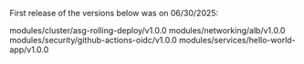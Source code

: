 First release of the versions below was on 06/30/2025: 

modules/cluster/asg-rolling-deploy/v1.0.0
modules/networking/alb/v1.0.0
modules/security/github-actions-oidc/v1.0.0
modules/services/hello-world-app/v1.0.0